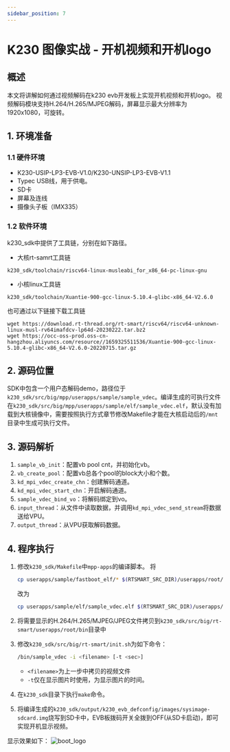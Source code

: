 ```yaml
---
sidebar_position: 7
---
```


# K230 图像实战 - 开机视频和开机logo

## 概述

本文将讲解如何通过视频解码在k230 evb开发板上实现开机视频和开机logo。
视频解码模块支持H.264/H.265/MJPEG解码，屏幕显示最大分辨率为1920x1080，可旋转。

## 1. 环境准备

### 1.1 硬件环境

- K230-USIP-LP3-EVB-V1.0/K230-UNSIP-LP3-EVB-V1.1
- Typec USB线，用于供电。
- SD卡
- 屏幕及连线
- 摄像头子板（IMX335）

### 1.2 软件环境

k230_sdk中提供了工具链，分别在如下路径。

- 大核rt-samrt工具链

``` shell
k230_sdk/toolchain/riscv64-linux-musleabi_for_x86_64-pc-linux-gnu
```

- 小核linux工具链

``` shell
k230_sdk/toolchain/Xuantie-900-gcc-linux-5.10.4-glibc-x86_64-V2.6.0
```

也可通过以下链接下载工具链

``` shell
wget https://download.rt-thread.org/rt-smart/riscv64/riscv64-unknown-linux-musl-rv64imafdcv-lp64d-20230222.tar.bz2
wget https://occ-oss-prod.oss-cn-hangzhou.aliyuncs.com/resource//1659325511536/Xuantie-900-gcc-linux-5.10.4-glibc-x86_64-V2.6.0-20220715.tar.gz
```

## 2. 源码位置

SDK中包含一个用户态解码demo，路径位于`k230_sdk/src/big/mpp/userapps/sample/sample_vdec`。编译生成的可执行文件在`k230_sdk/src/big/mpp/userapps/sample/elf/sample_vdec.elf`，默认没有加载到大核镜像中，需要按照执行方式章节修改Makefile才能在大核启动后的`/mnt`目录中生成可执行文件。

## 3. 源码解析

1. `sample_vb_init`：配置vb pool cnt，并初始化vb。
1. `vb_create_pool`：配置vb总各个pool的block大小和个数。
1. `kd_mpi_vdec_create_chn`：创建解码通道。
1. `kd_mpi_vdec_start_chn`：开启解码通道。
1. `sample_vdec_bind_vo`：将解码绑定到vo。
1. `input_thread`：从文件中读取数据，并调用`kd_mpi_vdec_send_stream`将数据送给VPU。
1. `output_thread`：从VPU获取解码数据。

## 4. 程序执行

1. 修改`k230_sdk/Makefile`中`mpp-apps`的编译脚本。
   将

   ```sh
   cp userapps/sample/fastboot_elf/* $(RTSMART_SRC_DIR)/userapps/root/bin/; \
   ```

   改为

    ```sh
    cp userapps/sample/elf/sample_vdec.elf $(RTSMART_SRC_DIR)/userapps/root/bin/; \
    ```

1. 将需要显示的H.264/H.265/MJPEG/JPEG文件拷贝到`k230_sdk/src/big/rt-smart/userapps/root/bin`目录中

1. 修改`k230_sdk/src/big/rt-smart/init.sh`为如下命令：

    ```sh
    /bin/sample_vdec -i <filename> [-t <sec>]
    ```

    - `<filename>`为上一步中拷贝的视频文件
    - `-t`仅在显示图片时使用，为显示图片的时间。

1. 在`k230_sdk`目录下执行`make`命令。
1. 将编译生成的`k230_sdk/output/k230_evb_defconfig/images/sysimage-sdcard.img`烧写到SD卡中，EVB板拨码开关全拨到OFF(从SD卡启动)，即可实现开机显示视频。

显示效果如下：
![boot_logo](${images}/boot_logo.png)
